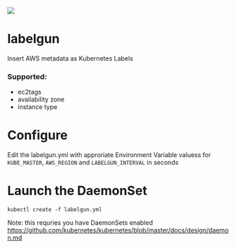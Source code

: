 [![](http://badge-imagelayers.iron.io/vungle/labelgun:latest.svg)](http://imagelayers.iron.io/?images=vungle/labelgun:latest 'Get your own badge on imagelayers.iron.io')

# labelgun
Insert AWS metadata as Kubernetes Labels

### Supported:
* ec2tags
* availability zone
* instance type

# Configure

Edit the labelgun.yml with approriate Environment Variable valuess for `KUBE_MASTER`, `AWS_REGION` and `LABELGUN_INTERVAL` in seconds

# Launch the DaemonSet

`kubectl create -f labelgun.yml`

Note: this requries you have DaemonSets enabled https://github.com/kubernetes/kubernetes/blob/master/docs/design/daemon.md

